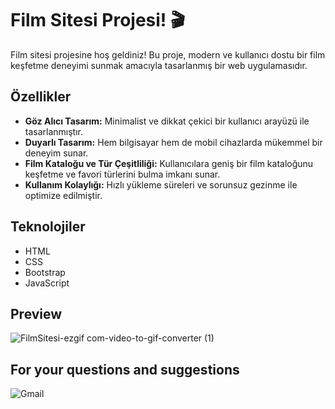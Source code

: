 # Film Sitesi Projesi! 🎬

Film sitesi projesine hoş geldiniz! Bu proje, modern ve kullanıcı dostu bir film keşfetme deneyimi sunmak amacıyla tasarlanmış bir web uygulamasıdır.

## Özellikler

- **Göz Alıcı Tasarım:** Minimalist ve dikkat çekici bir kullanıcı arayüzü ile tasarlanmıştır.
- **Duyarlı Tasarım:** Hem bilgisayar hem de mobil cihazlarda mükemmel bir deneyim sunar.
- **Film Kataloğu ve Tür Çeşitliliği:** Kullanıcılara geniş bir film kataloğunu keşfetme ve favori türlerini bulma imkanı sunar.
- **Kullanım Kolaylığı:** Hızlı yükleme süreleri ve sorunsuz gezinme ile optimize edilmiştir.

## Teknolojiler

- HTML
- CSS
- Bootstrap
- JavaScript

## Preview
![FilmSitesi-ezgif com-video-to-gif-converter (1)](https://github.com/MehmetPolat20/movie-website/assets/150278524/f66f8f84-1b75-425a-b918-8d8a1ff48231)


## For your questions and suggestions
<a href="mailto:mehmet.polat2035@gmail.com" target="_blank" style="text-decoration: none;">
    <img src="https://img.shields.io/badge/Gmail-D14836.svg?style=for-the-badge&logo=Gmail&logoColor=white" alt="Gmail">
</a>
